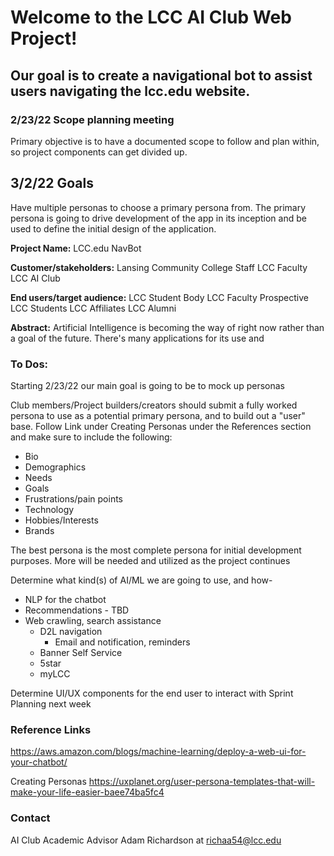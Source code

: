 # Welcome to the LCC AI Club Web Project!
## Our goal is to create a navigational bot to assist users navigating the lcc.edu website.

### 2/23/22 Scope planning meeting

Primary objective is to have a documented scope to follow and plan within, so project components can get divided up.

## 3/2/22 Goals

Have multiple personas to choose a primary persona from.
The primary persona is going to drive development of the app in its inception and be used to define the initial design of the application.



**Project Name:**
LCC.edu NavBot


**Customer/stakeholders:**
Lansing Community College Staff
LCC Faculty
LCC AI Club


**End users/target audience:**
LCC Student Body
LCC Faculty
Prospective LCC Students
LCC Affiliates
LCC Alumni

**Abstract:**
Artificial Intelligence is becoming the way of right now rather than a goal of the future. There's many applications for its use and 



### **To Dos:**
Starting 2/23/22 our main goal is going to be to mock up personas 

Club members/Project builders/creators should submit a fully worked persona to use as a potential primary persona, and to build out a "user" base.
Follow Link under Creating Personas under the References section and make sure to include the following:
 - Bio
 - Demographics
 - Needs
 - Goals
 - Frustrations/pain points
 - Technology
 - Hobbies/Interests
 - Brands

The best persona is the most complete persona for initial development purposes. More will be needed and utilized as the project continues

Determine what kind(s) of AI/ML we are going to use, and how- 
  - NLP for the chatbot
  - Recommendations - TBD
  - Web crawling, search assistance
    - D2L navigation
      - Email and notification, reminders
    - Banner Self Service
    - 5star
    - myLCC
    
Determine UI/UX components for the end user to interact with
Sprint Planning next week

### Reference Links

https://aws.amazon.com/blogs/machine-learning/deploy-a-web-ui-for-your-chatbot/

Creating Personas
https://uxplanet.org/user-persona-templates-that-will-make-your-life-easier-baee74ba5fc4

### Contact 
  AI Club Academic Advisor Adam Richardson at 
  richaa54@lcc.edu

